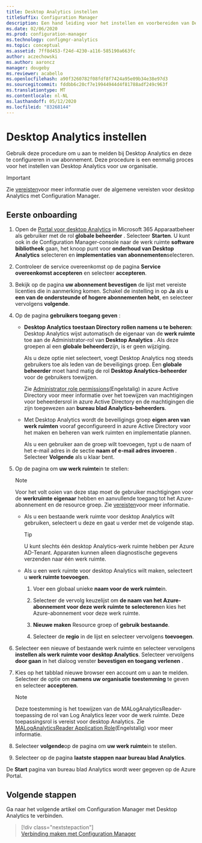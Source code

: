 ```yaml
---
title: Desktop Analytics instellen
titleSuffix: Configuration Manager
description: Een hand leiding voor het instellen en voorbereiden van Desktop Analytics.
ms.date: 02/06/2020
ms.prod: configuration-manager
ms.technology: configmgr-analytics
ms.topic: conceptual
ms.assetid: 7ff8d453-f24d-4230-a116-585190a663fc
author: aczechowski
ms.author: aaroncz
manager: dougeby
ms.reviewer: acabello
ms.openlocfilehash: a90f3260782f08fdf8f7424a95e09b34e38e97d3
ms.sourcegitcommit: fddbb6c20cf7e19944944d4f81788adf249c963f
ms.translationtype: MT
ms.contentlocale: nl-NL
ms.lasthandoff: 05/12/2020
ms.locfileid: "83268144"
---
```

# <a name="how-to-set-up-desktop-analytics"></a>Desktop Analytics instellen

Gebruik deze procedure om u aan te melden bij Desktop Analytics en deze te configureren in uw abonnement. Deze procedure is een eenmalig proces voor het instellen van Desktop Analytics voor uw organisatie.  

> [!Important]  
> Zie [vereisten](overview.md#prerequisites)voor meer informatie over de algemene vereisten voor desktop Analytics met Configuration Manager.  

## <a name="initial-onboarding"></a>Eerste onboarding

1. Open de [Portal voor desktop Analytics](https://aka.ms/desktopanalytics) in Microsoft 365 Apparaatbeheer als gebruiker met de rol **globale beheerder** . Selecteer **Starten**. U kunt ook in de Configuration Manager-console naar de werk ruimte **software bibliotheek** gaan, het knoop punt voor **onderhoud van Desktop Analytics** selecteren en **implementaties van abonnementen**selecteren.

2. Controleer de service overeenkomst op de pagina **Service overeenkomst accepteren** en selecteer **accepteren**.  

3. Bekijk op de pagina **uw abonnement bevestigen** de lijst met vereiste licenties die in aanmerking komen. Schakel de instelling in op **Ja** als **u een van de ondersteunde of hogere abonnementen hebt**, en selecteer vervolgens **volgende**.  

4. Op de pagina **gebruikers toegang geven** :

    - **Desktop Analytics toestaan Directory rollen namens u te beheren**: Desktop Analytics wijst automatisch de eigenaar van de **werk ruimte** toe aan de Administrator-rol van **Desktop Analytics** . Als deze groepen al een **globale beheerder**zijn, is er geen wijziging.

        Als u deze optie niet selecteert, voegt Desktop Analytics nog steeds gebruikers toe als leden van de beveiligings groep. Een **globale beheerder** moet hand matig de rol **Desktop Analytics-beheerder** voor de gebruikers toewijzen.

        Zie [Administrator role permissions](https://docs.microsoft.com/azure/active-directory/users-groups-roles/directory-assign-admin-roles)(Engelstalig) in azure Active Directory voor meer informatie over het toewijzen van machtigingen voor beheerdersrol in azure Active Directory en de machtigingen die zijn toegewezen aan **bureau blad Analytics-beheerders**.  

    - Met Desktop Analytics wordt de beveiligings groep **eigen aren van werk ruimten** vooraf geconfigureerd in azure Active Directory voor het maken en beheren van werk ruimten en implementatie plannen.

        Als u een gebruiker aan de groep wilt toevoegen, typt u de naam of het e-mail adres in de sectie **naam of e-mail adres invoeren** . Selecteer **Volgende** als u klaar bent.

5. Op de pagina om **uw werk ruimte**in te stellen:  

    > [!NOTE]  
    > Voor het volt ooien van deze stap moet de gebruiker machtigingen voor de **werkruimte eigenaar** hebben en aanvullende toegang tot het Azure-abonnement en de resource groep. Zie [vereisten](overview.md#prerequisites)voor meer informatie.  

    - Als u een bestaande werk ruimte voor desktop Analytics wilt gebruiken, selecteert u deze en gaat u verder met de volgende stap.  

        > [!TIP]  
        > U kunt slechts één desktop Analytics-werk ruimte hebben per Azure AD-Tenant. Apparaten kunnen alleen diagnostische gegevens verzenden naar één werk ruimte.  

    - Als u een werk ruimte voor desktop Analytics wilt maken, selecteert u **werk ruimte toevoegen**.  

        1. Voer een globaal unieke **naam voor de werk ruimte**in.

        2. Selecteer de vervolg keuzelijst om **de naam van het Azure-abonnement voor deze werk ruimte te selecteren**en kies het Azure-abonnement voor deze werk ruimte.  

        3. **Nieuwe maken** Resource groep of **gebruik bestaande**.

        4. Selecteer de **regio** in de lijst en selecteer vervolgens **toevoegen**.  

6. Selecteer een nieuwe of bestaande werk ruimte en selecteer vervolgens **instellen als werk ruimte voor desktop Analytics**.  Selecteer vervolgens **door gaan** in het dialoog venster **bevestigen en toegang verlenen** .  

7. Kies op het tabblad nieuwe browser een account om u aan te melden. Selecteer de optie om **namens uw organisatie toestemming** te geven en selecteer **accepteren**.  

    > [!Note]  
    > Deze toestemming is het toewijzen van de MALogAnalyticsReader-toepassing de rol van Log Analytics lezer voor de werk ruimte. Deze toepassingsrol is vereist voor desktop Analytics. Zie [MALogAnalyticsReader Application Role](troubleshooting.md#bkmk_MALogAnalyticsReader)(Engelstalig) voor meer informatie.  

8. Selecteer **volgende**op de pagina om **uw werk ruimte**in te stellen.  

9. Selecteer op de pagina **laatste stappen** **naar bureau blad Analytics**.

De **Start** pagina van bureau blad Analytics wordt weer gegeven op de Azure Portal.

## <a name="next-steps"></a>Volgende stappen

Ga naar het volgende artikel om Configuration Manager met Desktop Analytics te verbinden.
> [!div class="nextstepaction"]  
> [Verbinding maken met Configuration Manager](connect-configmgr.md)  
